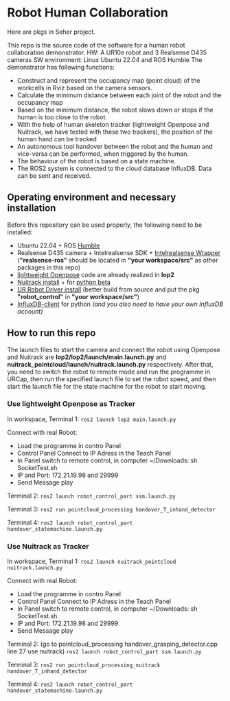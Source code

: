# Robot Human Collaboration
Here are pkgs in Seher project.

This repo is the source code of the software for a human robot collaboration demonstrator. HW: A UR10e robot and 3 Realsense D435 cameras SW environment: Linux Ubuntu 22.04 and ROS Humble The demonstrator has following functions:
* Construct and represent the occupancy map (point cloud) of the workcells in Rviz based on the camera sensors.
* Calculate the minimum distance between each joint of the robot and the occupancy map
* Based on the minimum distance, the robot slows down or stops if the human is too close to the robot.
* With the help of human skeleton tracker (lightweight Openpose and Nuitrack, we have tested with these two trackers), the position of the human hand can be tracked
* An autonomous tool handover between the robot and the human and vice-versa can be performed, when triggered by the human.
* The behaviour of the robot is based on a state machine.
* The ROS2 system is connected to the cloud database InfluxDB. Data can be sent and received.

## Operating environment and necessary installation
Before this repository can be used properly, the following need to be installed:
* Ubuntu 22.04 + ROS [Humble](https://docs.ros.org/en/humble/Installation/Ubuntu-Install-Debians.html)
* Realsense D435 camera + Intelrealsense SDK + [Intelrealsense Wrapper](https://github.com/IntelRealSense/realsense-ros) (**"realsense-ros"** should be located in **"your workspace/src"** as other packages in this repo)
* [lightweight Openpose](https://github.com/Daniil-Osokin/lightweight-human-pose-estimation.pytorch) code are already realized in **lop2**
* [Nuitrack install](https://github.com/3DiVi/nuitrack-sdk) + for [python beta](https://github.com/3DiVi/nuitrack-sdk/blob/master/PythonNuitrack-beta/README.MD)
* [UR Robot Driver install](https://github.com/UniversalRobots/Universal_Robots_ROS2_Driver) (better build from source and put the pkg **"robot_control"** in **"your workspace/src"**)
* [InfluxDB-client](https://www.influxdata.com/blog/getting-started-python-influxdb/) for python *(and you also need to have your own InfluxDB account)*

## How to run this repo
The launch files to start the camera and connect the robot using Openpose and Nuitrack are **lop2/lop2/launch/main.launch.py** and **nuitrack_pointcloud/launch/nuitrack.launch.py** respectively. After that, you need to switch the robot to remote mode and run the programme in URCap, then run the specified launch file to set the robot speed, and then start the launch file for the state machine for the robot to start moving.
### Use lightweight Openpose as Tracker
In workspace, Terminal 1:
`ros2 launch lop2 main.launch.py`

Connect with real Robot:
* Load the programme in contro Panel
* Control Panel Connect to IP Adress in the Teach Panel
* In Panel switch to remote control, in computer ~/Downloads: sh SocketTest.sh
* IP and Port: 172.21.19.98 and 29999
* Send Message play

Terminal 2:
`ros2 launch robot_control_part ssm.launch.py`

Terminal 3:
`ros2 run pointcloud_processing handover_T_inhand_detector`

Terminal 4:
`ros2 launch robot_control_part handover_statemachine.launch.py `

### Use Nuitrack as Tracker
In workspace, Terminal 1:
`ros2 launch nuitrack_pointcloud nuitrack.launch.py`

Connect with real Robot:
* Load the programme in contro Panel
* Control Panel Connect to IP Adress in the Teach Panel
* In Panel switch to remote control, in computer ~/Downloads: sh SocketTest.sh
* IP and Port: 172.21.19.98 and 29999
* Send Message play

Terminal 2: (go to pointcloud_processing handover_grasping_detector.cpp line 27 use nuitrack)
`ros2 launch robot_control_part ssm.launch.py`

Terminal 3:
`ros2 run pointcloud_processing_nuitrack handover_T_inhand_detector`

Terminal 4:
`ros2 launch robot_control_part handover_statemachine.launch.py`
